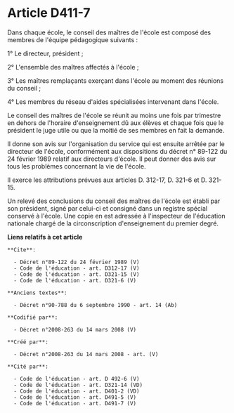 # Article D411-7

Dans chaque école, le conseil des maîtres de l'école est composé des membres de l'équipe pédagogique suivants : 

1° Le directeur, président ; 

2° L'ensemble des maîtres affectés à l'école ; 

3° Les maîtres remplaçants exerçant dans l'école au moment des réunions du conseil ; 

4° Les membres du réseau d'aides spécialisées intervenant dans l'école. 

Le conseil des maîtres de l'école se réunit au moins une fois par trimestre en dehors de l'horaire d'enseignement dû aux
élèves et chaque fois que le président le juge utile ou que la moitié de ses membres en fait la demande. 

Il donne son avis sur l'organisation du service qui est ensuite arrêtée par le directeur de l'école, conformément aux
dispositions du décret n° 89-122 du 24 février 1989 relatif aux directeurs d'école. Il peut donner des avis sur tous les
problèmes concernant la vie de l'école. 

Il exerce les attributions prévues aux articles D. 312-17, D. 321-6 et D. 321-15. 

Un relevé des conclusions du conseil des maîtres de l'école est établi par son président, signé par celui-ci et consigné dans
un registre spécial conservé à l'école. Une copie en est adressée à l'inspecteur de l'éducation nationale chargé de la
circonscription d'enseignement du premier degré.

**Liens relatifs à cet article**

	**Cite**:

	  - Décret n°89-122 du 24 février 1989 (V)
	  - Code de l'éducation - art. D312-17 (V)
	  - Code de l'éducation - art. D321-15 (V)
	  - Code de l'éducation - art. D321-6 (V)

	**Anciens textes**:

	  - Décret n°90-788 du 6 septembre 1990 - art. 14 (Ab)

	**Codifié par**:

	  - Décret n°2008-263 du 14 mars 2008 (V)

	**Créé par**:

	  - Décret n°2008-263 du 14 mars 2008 - art. (V)

	**Cité par**:

	  - Code de l'éducation - art. D 492-6 (V)
	  - Code de l'éducation - art. D321-14 (VD)
	  - Code de l'éducation - art. D401-2 (VD)
	  - Code de l'éducation - art. D491-5 (V)
	  - Code de l'éducation - art. D491-7 (V)
